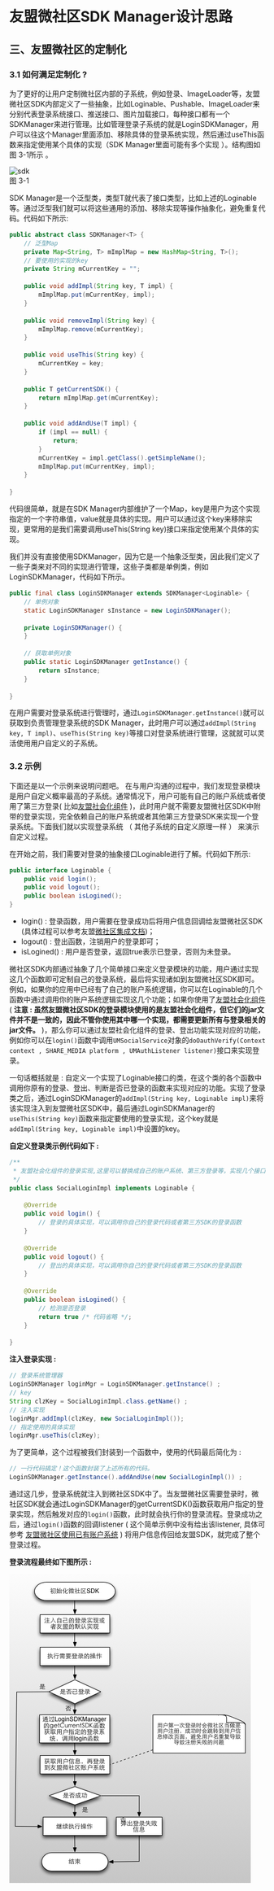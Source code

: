 # 友盟微社区SDK Manager设计思路

## 三、友盟微社区的定制化
### 3.1 如何满足定制化 ?
为了更好的让用户定制微社区内部的子系统，例如登录、ImageLoader等，友盟微社区SDK内部定义了一些抽象，比如Loginable、Pushable、ImageLoader来分别代表登录系统接口、推送接口、图片加载接口，每种接口都有一个SDKManager来进行管理。比如管理登录子系统的就是LoginSDKManager，用户可以往这个Manager里面添加、移除具体的登录系统实现，然后通过useThis函数来指定使用某个具体的实现（SDK Manager里面可能有多个实现 ）。结构图如图 3-1所示 。     

![sdk](http://img.blog.csdn.net/20150417170518161)     
图 3-1 

SDK Manager是一个泛型类，类型T就代表了接口类型，比如上述的Loginable等。通过泛型我们就可以将这些通用的添加、移除实现等操作抽象化，避免重复代码。代码如下所示:  

```java
public abstract class SDKManager<T> {
	// 泛型Map
    private Map<String, T> mImplMap = new HashMap<String, T>();
    // 要使用的实现的key
    private String mCurrentKey = "";

    public void addImpl(String key, T impl) {
        mImplMap.put(mCurrentKey, impl);
    }

    public void removeImpl(String key) {
        mImplMap.remove(mCurrentKey);
    }

    public void useThis(String key) {
        mCurrentKey = key;
    }

    public T getCurrentSDK() {
        return mImplMap.get(mCurrentKey);
    }
    
    public void addAndUse(T impl) {
        if (impl == null) {
            return;
        }
        mCurrentKey = impl.getClass().getSimpleName();
        mImplMap.put(mCurrentKey, impl);
    }

}
```

代码很简单，就是在SDK Manager内部维护了一个Map，key是用户为这个实现指定的一个字符串值，value就是具体的实现。用户可以通过这个key来移除实现，更常用的是我们需要调用useThis(String key)接口来指定使用某个具体的实现。     

我们并没有直接使用SDKManager，因为它是一个抽象泛型类，因此我们定义了一些子类来对不同的实现进行管理，这些子类都是单例类，例如LoginSDKManager，代码如下所示。     

```java
public final class LoginSDKManager extends SDKManager<Loginable> {
    // 单例对象
    static LoginSDKManager sInstance = new LoginSDKManager();

    private LoginSDKManager() {
    }

    // 获取单例对象
    public static LoginSDKManager getInstance() {
        return sInstance;
    }

}
```

在用户需要对登录系统进行管理时，通过`LoginSDKManager.getInstance()`就可以获取到负责管理登录系统的SDK Manager，此时用户可以通过`addImpl(String key, T impl)`、`useThis(String key)`等接口对登录系统进行管理，这就就可以灵活使用用户自定义的子系统。

### 3.2 示例

下面还是以一个示例来说明问题吧。
在与用户沟通的过程中，我们发现登录模块是用户自定义概率最高的子系统。通常情况下，用户可能有自己的账户系统或者使用了第三方登录( 比如[友盟社会化组件](http://www.umeng.com/social) )，此时用户就不需要友盟微社区SDK中附带的登录实现，完全依赖自己的账户系统或者其他第三方登录SDK来实现一个登录系统。下面我们就以实现登录系统 （ 其他子系统的自定义原理一样 ） 来演示自定义过程。

在开始之前，我们需要对登录的抽象接口Loginable进行了解。代码如下所示:        

```java
public interface Loginable {
    public void login();
    public void logout();
    public boolean isLogined();
}
```

* login() : 登录函数，用户需要在登录成功后将用户信息回调给友盟微社区SDK (具体过程可以参考友盟[微社区集成文档](http://dev.umeng.com/wsq/android/detail-integration#1))；
* logout() : 登出函数，注销用户的登录即可；
* isLogined() : 用户是否登录，返回true表示已登录，否则为未登录。

微社区SDK内部通过抽象了几个简单接口来定义登录模块的功能，用户通过实现这几个函数即可定制自己的登录系统，最后将实现诸如到友盟微社区SDK即可。例如，如果你的应用中已经有了自己的账户系统逻辑，你可以在Loginable的几个函数中通过调用你的账户系统逻辑实现这几个功能；如果你使用了[友盟社会化组件](http://dev.umeng.com/social/android/login-page) ( **注意 : 虽然友盟微社区SDK的登录模块使用的是友盟社会化组件，但它们的jar文件并不是一致的，因此不管你使用其中哪一个实现，都需要更新所有与登录相关的jar文件。** )，那么你可以通过友盟社会化组件的登录、登出功能实现对应的功能，例如你可以在`login()`函数中调用`UMSocialService`对象的`doOauthVerify(Context context , SHARE_MEDIA platform , UMAuthListener listener)`接口来实现登录。

一句话概括就是 : 自定义一个实现了Loginable接口的类，在这个类的各个函数中调用你原有的登录、登出、判断是否已登录的函数来实现对应的功能。实现了登录类之后，通过LoginSDKManager的`addImpl(String key, Loginable impl)`来将该实现注入到友盟微社区SDK中，最后通过LoginSDKManager的`useThis(String key)`函数来指定要使用的登录实现，这个key就是`addImpl(String key, Loginable impl)`中设置的key。


**自定义登录类示例代码如下 :** 

```java
/**
 * 友盟社会化组件的登录实现,这里可以替换成自己的账户系统、第三方登录等，实现几个接口函数即可。
 */
public class SocialLoginImpl implements Loginable {

    @Override
    public void login() {
        // 登录的具体实现，可以调用你自己的登录代码或者第三方SDK的登录函数
    }

    @Override
    public void logout() {
        // 登出的具体实现，可以调用你自己的登录代码或者第三方SDK的登录函数
    }

    @Override
    public boolean isLogined() {
        // 检测是否登录
        return true /* 代码省略 */;
    }

}

```

**注入登录实现 :**      

```java
// 登录系统管理器
LoginSDKManager loginMgr = LoginSDKManager.getInstance() ;
// key
String clzKey = SocialLoginImpl.class.getName() ;
// 注入实现
loginMgr.addImpl(clzKey, new SocialLoginImpl());
// 指定使用的具体实现
loginMgr.useThis(clzKey);
```

为了更简单，这个过程被我们封装到一个函数中，使用的代码最后简化为 :     

```java
// 一行代码搞定！这个函数封装了上述所有的代码。
LoginSDKManager.getInstance().addAndUse(new SocialLoginImpl()) ;
```

通过这几步，登录系统就注入到微社区SDK中了。当友盟微社区需要登录时，微社区SDK就会通过LoginSDKManager的getCurrentSDK()函数获取用户指定的登录实现，然后触发对应的`login()`函数，此时就会执行你的登录流程。登录成功之后，通过`login()`函数的回调listener ( 这个简单示例中没有给出该listener, 具体可参考 [友盟微社区使用已有账户系统](http://dev.umeng.com/wsq/android/detail-integration#1) ) 将用户信息传回给友盟SDK，就完成了整个登录过程。


**登录流程最终如下图所示 :** 

![](../images/login-flow.jpg)